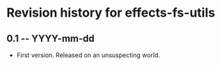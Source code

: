 # Revision history for effects-fs-utils

## 0.1 -- YYYY-mm-dd

* First version. Released on an unsuspecting world.

